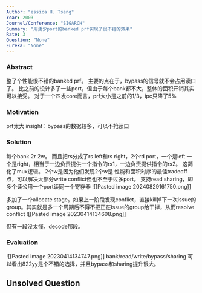 ```yaml
---
Author: "essica H. Tseng"
Year: 2003
Journel/Conference: "SIGARCH"
Summary: "用更少port的banked prf实现了很不错的效果"
Rate: 3
Question: "None"
Eureka: "None"
---
```

### Abstract
整了个性能很不错的banked prf。
主要的点在于，bypass的信号就不会占用读口了。
比之前的设计多了一些port，但由于每个bank都不大，整体的面积开销其实可以接受。
对于一个四发core而言，prf大小是之前的1/3，ipc只降了5%

### Motivation
prf太大
insight：bypass的数据较多，可以不抢读口

### Solution
每个bank 2r 2w。
而且把rs分成了rs left和rs right，2个rd port，一个是left 一个是right，相当于一边负责提供一个指令的rs1，一边负责提供指令的rs2。 这简化了mux逻辑。
2个w是因为他们发现2个w是 性能和面积时序的最佳tradeoff点，可以解决大部分write conflict但也不至于过多port。
支持read sharing，即多个读公用一个port读同一个寄存器
![[Pasted image 20240829161750.png]]

多加了一个allocate stage。如果上一阶段发现conflict，直接kill掉下一次issue的group。其实就是多一个周期后不得不把正在issue的group给干掉，从而resolve conflict
![[Pasted image 20230414134608.png]]


但有一段没太懂，decode那段。

### Evaluation
![[Pasted image 20230414134747.png]]
bank/read/write/bypass/sharing
可以看出822yy是个不错的选择，并且bypass和sharing提升很大。

## Unsolved Question
